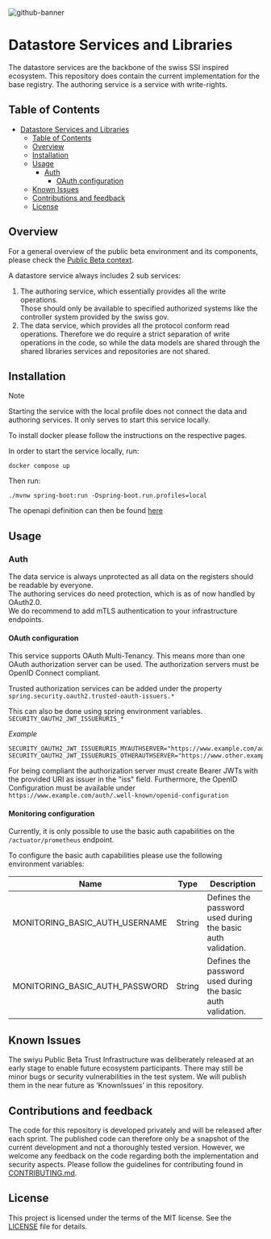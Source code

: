 <!--
SPDX-FileCopyrightText: 2025 Swiss Confederation

SPDX-License-Identifier: MIT
-->

![github-banner](https://github.com/swiyu-admin-ch/swiyu-admin-ch.github.io/blob/main/assets/images/github-banner.jpg)

# Datastore Services and Libraries

The datastore services are the backbone of the swiss SSI inspired ecosystem.
This repository does contain the current implementation for the base registry. The authoring service is a service with
write-rights.

## Table of Contents

- [Datastore Services and Libraries](#datastore-services-and-libraries)
  - [Table of Contents](#table-of-contents)
  - [Overview](#overview)
  - [Installation](#installation)
  - [Usage](#usage)
    - [Auth](#auth)
      - [OAuth configuration](#oauth-configuration)
  - [Known Issues](#known-issues)
  - [Contributions and feedback](#contributions-and-feedback)
  - [License](#license)

## Overview

For a general overview of the public beta environment and its components, please check
the [Public Beta context](https://swiyu-admin-ch.github.io/open-source-components/#public-beta).

A datastore service always includes 2 sub services:

1. The authoring service, which essentially provides all the write operations.  
   Those should only be available to specified authorized systems like the controller system provided by the swiss gov.
2. The data service, which provides all the protocol conform read operations.
   Therefore we do require a strict separation of write operations in the code, so while the data models are shared
   through
   the shared libraries services and repositories are not shared.

## Installation

> [!NOTE]
> Starting the service with the local profile does not connect the data and authoring services. It only serves to start
> this service locally.

To install docker please follow the instructions on the respective pages.

In order to start the service locally, run:

```shell
docker compose up
```

Then run:

```shell
./mvnw spring-boot:run -Dspring-boot.run.profiles=local
```

The openapi definition can then be found [here](http://localhost:8180/swagger-ui.html)

## Usage

### Auth

The data service is always unprotected as all data on the registers should be readable by everyone.  
The authoring services do need protection, which is as of now handled by OAuth2.0.  
We do recommend to add mTLS authentication to your infrastructure endpoints.

#### OAuth configuration

This service supports OAuth Multi-Tenancy. This means more than one OAuth authorization server can be used.
The authorization servers must be OpenID Connect compliant.

Trusted authorization services can be added under the property `spring.security.oauth2.trusted-oauth-issuers.*`

This can also be done using spring environment variables.
`SECURITY_OAUTH2_JWT_ISSUERURIS_*`

_Example_

```
SECURITY_OAUTH2_JWT_ISSUERURIS_MYAUTHSERVER="https://www.example.com/auth"
SECURITY_OAUTH2_JWT_ISSUERURIS_OTHERAUTHSERVER="https://www.other.example.com/auth"
```

For being compliant the authorization server must create Bearer JWTs with the provided URI as issuer in the "iss" field.
Furthermore, the OpenID Configuration must be available under
`https://www.example.com/auth/.well-known/openid-configuration`

#### Monitoring configuration

Currently, it is only possible to use the basic auth capabilities on the `/actuator/prometheus` endpoint.

To configure the basic auth capabilities please use the following environment variables:

| Name                           | Type    | Description                                                 |
| ------------------------------ | ------- | ----------------------------------------------------------- |
| MONITORING_BASIC_AUTH_USERNAME | String  | Defines the password used during the basic auth validation. |
| MONITORING_BASIC_AUTH_PASSWORD | String  | Defines the password used during the basic auth validation. |

## Known Issues

The swiyu Public Beta Trust Infrastructure was deliberately released at an early stage to enable future ecosystem participants. There may still be minor bugs or security vulnerabilities in the test system. We will publish them in the near future as ‘KnownIssues’ in this repository.

## Contributions and feedback

The code for this repository is developed privately and will be released after each sprint. The published code can
therefore only be a snapshot of the current development and not a thoroughly tested version. However, we welcome any
feedback on the code regarding both the implementation and security aspects. Please follow the guidelines for
contributing found in [CONTRIBUTING.md](/CONTRIBUTING.md).

## License

This project is licensed under the terms of the MIT license. See the [LICENSE](/LICENSE) file for details.
